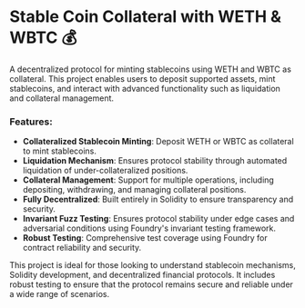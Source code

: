 # Stable Coin Collateral with WETH & WBTC 💰

A decentralized protocol for minting stablecoins using WETH and WBTC as collateral. This project enables users to deposit supported assets, mint stablecoins, and interact with advanced functionality such as liquidation and collateral management.

<h3>Features:</h3>

- **Collateralized Stablecoin Minting**: Deposit WETH or WBTC as collateral to mint stablecoins.
- **Liquidation Mechanism**: Ensures protocol stability through automated liquidation of under-collateralized positions.
- **Collateral Management**: Support for multiple operations, including depositing, withdrawing, and managing collateral positions.
- **Fully Decentralized**: Built entirely in Solidity to ensure transparency and security.
- **Invariant Fuzz Testing**: Ensures protocol stability under edge cases and adversarial conditions using Foundry's invariant testing framework.
- **Robust Testing**: Comprehensive test coverage using Foundry for contract reliability and security.

This project is ideal for those looking to understand stablecoin mechanisms, Solidity development, and decentralized financial protocols. It includes robust testing to ensure that the protocol remains secure and reliable under a wide range of scenarios.
